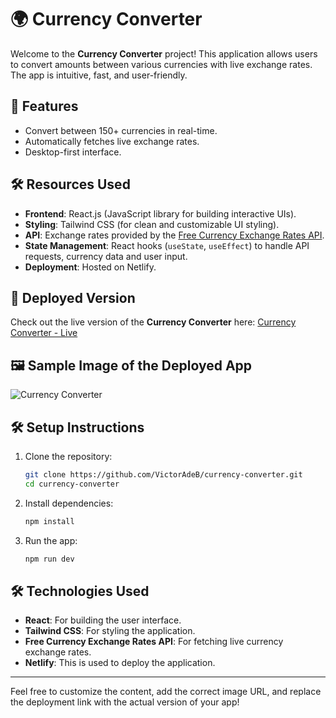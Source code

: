 
# 🌍 Currency Converter

Welcome to the **Currency Converter** project! This application allows users to convert amounts between various currencies with live exchange rates. The app is intuitive, fast, and user-friendly.

## 🚀 Features

- Convert between 150+ currencies in real-time.
- Automatically fetches live exchange rates.
- Desktop-first interface.

## 🛠️ Resources Used

- **Frontend**: React.js (JavaScript library for building interactive UIs).
- **Styling**: Tailwind CSS (for clean and customizable UI styling).
- **API**: Exchange rates provided by the [Free Currency Exchange Rates API](https://github.com/fawazahmed0/exchange-api?tab=readme-ov-file).
- **State Management**: React hooks (`useState`, `useEffect`) to handle API requests, currency data and user input.
- **Deployment**: Hosted on Netlify.

## 🚀 Deployed Version

Check out the live version of the **Currency Converter** here: [Currency Converter - Live](https://currency-crypto-conv.netlify.app/)  

## 🖼️ Sample Image of the Deployed App

![Currency Converter]([https://imgur.com/a/cjmZb9y](https://imgur.com/a/currencyconverter-cjmZb9y))

## 🛠️ Setup Instructions

1. Clone the repository:
   ```bash
   git clone https://github.com/VictorAdeB/currency-converter.git
   cd currency-converter
   ```

2. Install dependencies:
   ```bash
   npm install
   ```

3. Run the app:
   ```bash
   npm run dev
   ```

## 🛠️ Technologies Used

- **React**: For building the user interface.
- **Tailwind CSS**: For styling the application.
- **Free Currency Exchange Rates API**: For fetching live currency exchange rates.
- **Netlify**: This is used to deploy the application.

---

Feel free to customize the content, add the correct image URL, and replace the deployment link with the actual version of your app!
